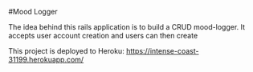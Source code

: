 #Mood Logger

The idea behind this rails application is to build a CRUD mood-logger. It accepts user account creation and users can then create

This project is deployed to Heroku:
https://intense-coast-31199.herokuapp.com/
